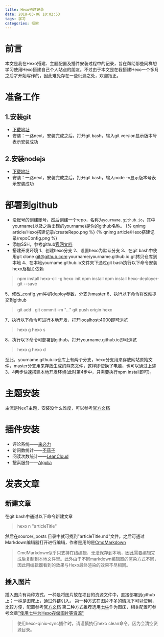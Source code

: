 ```yaml
---
title: Hexo搭建记录
date: 2018-03-06 10:02:53
tags: 学习
categories: 框架
---
```

# 前言
本文是我在Hexo搭建、主题配置及插件安装过程中的记录，旨在帮助那些同样想学习使用Hexo搭建自己个人站点的朋友。不过由于本文是在我搭建Hexo一个多月之后才开始写作的，因此难免存在一些纰漏之处，欢迎指正。

# 准备工作
## 1.安装git
- [下载地址](https://git-scm.com/downloads)
- 安装：一路next，安装完成之后，打开git bash，输入git version显示版本号表示安装成功

## 2.安装nodejs
- [下载地址](http://nodejs.cn/)
- 安装：一路next，安装完成之后，打开git bash，输入node -v显示版本号表示安装成功

# 部署到github
- 没账号的创建账号，然后创建一个repo，名称为`yourname.github.io`，其中yourname(以及之后出现的yourname)是你的github名称。
{% qnimg article/Hexo搭建记录/createRepo.png %}
{% qnimg article/Hexo搭建记录/repoConfig.png %}
- 添加SSH，参考github[官网文档](https://help.github.com/articles/connecting-to-github-with-ssh/)
- 搭建开发环境
  1、创建hexo分支
  2、设置hexo为默认分支
  3、在git bash中使用git clone git@github.com:yourname/yourname.github.io.git拷贝仓库到本地
  4、在本地yourname.github.io文件夹下通过git bash执行以下命令安装hexo及相关依赖
> npm install hexo-cli -g
hexo init
npm install
npm install hexo-deployer-git \--save

  5、修改_config.yml中的deploy参数，分支为master
  6、执行以下命令将改动提交到github
> git add .
git commit -m "..."
git push origin hexo
  
  7、执行以下命令可进行本地开发，打开localhost:4000即可浏览
> hexo g
hexo s

  8、执行以下命令可部署到github，打开yourname.github.io即可浏览
> hexo g
hexo d

  至此，yourname.github.io仓库上有两个分支，hexo分支用来存放网站原始文件，master分支用来存放生成的静态文件，这样即使换了电脑，也可以通过上述3、4两步快速搭建本地开发环境(此时第4步中，只需要执行npm install即可)。
  
# 主题安装
主流是NexT主题，安装没什么难度，可以参考[官方文档](http://theme-next.iissnan.com/third-party-services.html#livere)

# 插件安装
- 评论系统——[来必力](http://theme-next.iissnan.com/third-party-services.html#livere)
- 访问数统计——[不蒜子](http://theme-next.iissnan.com/third-party-services.html#analytics-busuanzi)
- 阅读次数统计——[LeanCloud](https://notes.wanghao.work/2015-10-21-%E4%B8%BANexT%E4%B8%BB%E9%A2%98%E6%B7%BB%E5%8A%A0%E6%96%87%E7%AB%A0%E9%98%85%E8%AF%BB%E9%87%8F%E7%BB%9F%E8%AE%A1%E5%8A%9F%E8%83%BD.html#%E9%85%8D%E7%BD%AELeanCloud)
- 搜索服务——[Algolia](http://theme-next.iissnan.com/third-party-services.html#algolia-search)

# 发表文章
## 新建文章
在git bash中通过以下命令新建文章
> hexo n "articleTitle"

然后在source/_posts 目录中就可找到"articleTitle.md"文件，之后可通过Markdown编辑器打开进行编辑，作者是用的是[CmdMarkdown](https://www.zybuluo.com/mdeditor)
> CmdMarkdown似乎只支持在线编辑，无法保存到本地，因此需要编辑完成后复制到本地文件里。此外由于不同markdown编辑器的渲染方式不同，因此用编辑器看到的效果与Hexo最终渲染的效果不尽相同。

## 插入图片
插入图片有两种方式，一种是将图片放在项目的资源文件中，直接部署到github上；一种是图床上，通过外链引入。
第一种方式在图片不多的情况下可以使用，比较方便，配置参考[官方文档](https://hexo.io/zh-cn/docs/asset-folders.html)
第二种方式推荐选用[七牛](https://www.qiniu.com/)作为图床，相关配置可参考文章["使用七牛为Hexo存储图片等资源"](https://yuchen-lea.github.io/2016-01-21-use-qiniu-store-file-for-hexo/)
> 使用hexo-qiniu-sync插件时，请谨慎执行hexo clean命令，因为会清空资源目录。